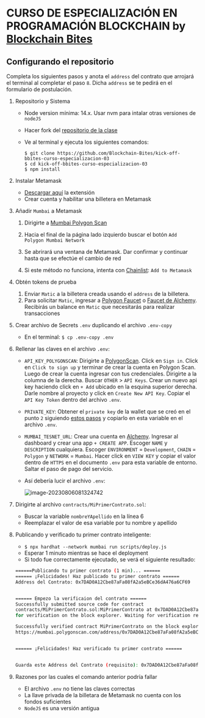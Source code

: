 # CURSO DE ESPECIALIZACIÓN EN PROGRAMACIÓN BLOCKCHAIN by <u>Blockchain Bites</u>

## Configurando el repositorio

Completa los siguientes pasos y anota el `address` del contrato que arrojará el terminal al completar el paso `8`. Dicha `address` se te pedirá en el formulario de postulación.

1. Repositorio y Sistema

   - Node version mínima: 14.x. Usar nvm para intalar otras versiones de `nodeJS`

   - Hacer fork del [repositorio de la clase](https://github.com/Blockchain-Bites/kick-off-bbites-curso-especializacion-03)

   - Ve al terminal y ejecuta los siguientes comandos:

     ```
     $ git clone https://github.com/Blockchain-Bites/kick-off-bbites-curso-especializacion-03
     $ cd kick-off-bbites-curso-especializacion-03
     $ npm install
     ```

2. Instalar Metamask

   - [Descargar aquí](https://chrome.google.com/webstore/detail/metamask/nkbihfbeogaeaoehlefnkodbefgpgknn) la extensión
   - Crear cuenta y habilitar una billetera en Metamask

3. Añadir `Mumbai` a Metamask

   1. Dirigirte a [Mumbai Polygon Scan](https://mumbai.polygonscan.com/)

   2. Hacia el final de la página lado izquierdo buscar el botón `Add Polygon Mumbai Network`

   3. Se abrirará una ventana de Metamask. Dar confirmar y continuar hasta que se efectúe el cambio de red

   4. Si este método no funciona, intenta con [Chainlist](https://chainlist.org/?testnets=true&search=mumbai): `Add to Metamask`

4. Obtén tokens de prueba

   1. Enviar `Matic` a la billetera creada usando el `address` de la billetera.
   2. Para solicitar `Matic`, ingresar a [Polygon Faucet](https://faucet.polygon.technology/) o [Faucet de Alchemy](https://mumbaifaucet.com/). Recibirás un balance en `Matic` que necesitarás para realizar transacciones

5. Crear archivo de Secrets `.env` duplicando el archivo `.env-copy`

   - En el terminal: `$ cp .env-copy .env`

6. Rellenar las claves en el archivo `.env`:

   - `API_KEY_POLYGONSCAN`: Dirigirte a [PolygonScan](https://polygonscan.com/). Click en `Sign in`. Click en `Click to sign up` y terminar de crear la cuenta en Polygon Scan. Luego de crear la cuenta ingresar con tus credenciales. Dirigirte a la columna de la derecha. Buscar `OTHER` > `API Keys`. Crear un nuevo api key haciendo click en `+ Add` ubicado en la esquina superior derecha. Darle nombre al proyecto y click en `Create New API Key`. Copiar el `API Key Token` dentro del archivo `.env`.

   - `PRIVATE_KEY`: Obtener el `private key` de la wallet que se creó en el punto `2` siguiendo [estos pasos](https://support.metamask.io/hc/en-us/articles/360015289632-How-to-export-an-account-s-private-key) y copiarlo en esta variable en el archivo `.env`.

   - `MUMBAI_TESNET_URL`: Crear una cuenta en [Alchemy](https://dashboard.alchemyapi.io/). Ingresar al dashboard y crear una app `+ CREATE APP`. Escoger `NAME` y `DESCRIPTION` cualquiera. Escoger `ENVIRONMENT` = `Development`, `CHAIN` = `Polygon` y `NETWORK` = `Mumbai`. Hacer click en `VIEW KEY` y copiar el valor dentro de `HTTPS` en el documento `.env` para esta variable de entorno. Saltar el paso de pago del servicio.

   - Así debería lucir el archivo `.env`:

     ![image-20230806081324742](https://github.com/Blockchain-Bites/batch-02-bootcamp/assets/3300958/73e61f97-038d-4d38-b570-32ec59b633ee)

7. Dirigirte al archivo `contracts/MiPrimerContrato.sol`:

   - Buscar la variable `nombreYApellido` en la línea 6
   - Reemplazar el valor de esa variable por tu nombre y apellido

8. Publicando y verificado tu primer contrato inteligente:

   - `$ npx hardhat --network mumbai run scripts/deploy.js`
   - Esperar 1 minuto mientras se hace el deployment
   - Si todo fue correctamente ejecutado, se verá el siguiente resultado:

   ```bash
   ======Publicando tu primer contrato (1 min)... ======
   ====== ¡Felicidades! Haz publicado tu primer contrato ======
   Address del Contrato: 0x7DAD0A12Cbe87aFa08fA2a5eBCe36dA476a6CF69
   
   
   ====== Empezo la verificaion del contrato ======
   Successfully submitted source code for contract
   contracts/MiPrimerContrato.sol:MiPrimerContrato at 0x7DAD0A12Cbe87aFa08fA2a5eBCe36dA476a6CF69
   for verification on the block explorer. Waiting for verification result...
   
   Successfully verified contract MiPrimerContrato on the block explorer.
   https://mumbai.polygonscan.com/address/0x7DAD0A12Cbe87aFa08fA2a5eBCe36dA476a6CF69#code
   
   
   ====== ¡Felicidades! Haz verificado tu primer contrato ======
   
   
   Guarda este Address del Contrato (requisito): 0x7DAD0A12Cbe87aFa08fA2a5eBCe36dA476a6CF69
   ```

9. Razones por las cuales el comando anterior podría fallar

   - El archivo `.env` no tiene las claves correctas
   - La llave privada de la billetara de Metamask no cuenta con los fondos suficientes
   - `NodeJS` es una versión antigua
